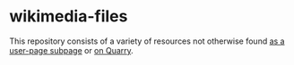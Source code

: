 # wikimedia-files

This repository consists of a variety of resources not otherwise found [as a user-page subpage](https://tools.wmflabs.org/meta/userpages/Mahir256) or [on Quarry](https://quarry.wmflabs.org/Mahir256).
